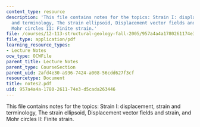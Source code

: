 ```yaml
---
content_type: resource
description: 'This file contains notes for the topics: Strain I: displacement, strain
  and terminology, The strain ellipsoid, Displacement vector fields and strain, and
  Mohr circles II: Finite strain.'
file: /courses/12-113-structural-geology-fall-2005/957a4a4a1780261174e3d5cada263446_notes2.pdf
file_type: application/pdf
learning_resource_types:
- Lecture Notes
ocw_type: OCWFile
parent_title: Lecture Notes
parent_type: CourseSection
parent_uid: 2afd4e30-a936-7424-a008-56cdd627f3cf
resourcetype: Document
title: notes2.pdf
uid: 957a4a4a-1780-2611-74e3-d5cada263446
---
```

This file contains notes for the topics: Strain I: displacement, strain and terminology, The strain ellipsoid, Displacement vector fields and strain, and Mohr circles II: Finite strain.

